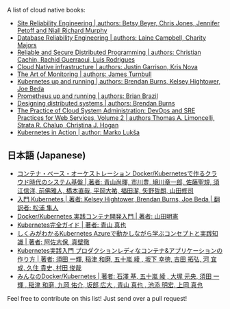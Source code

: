 A list of cloud native books:

* [Site Reliability Engineering | authors: Betsy Beyer, Chris Jones, Jennifer Petoff and Niall Richard Murphy](https://landing.google.com/sre/book.html)
* [Database Reliability Engineering | authors: Laine Campbell, Charity Majors](http://shop.oreilly.com/product/0636920039761.do)
* [Reliable and Secure Distributed Programming | authors:  Christian Cachin, Rachid Guerraoui, Luis Rodrigues](https://www.amazon.it/Introduction-Reliable-Secure-Distributed-Programming/dp/3642152597/ref=mt_hardcover?_encoding=UTF8&me=)
* [Cloud Native infrastructure | authors: Justin Garrison, Kris Nova](http://shop.oreilly.com/product/0636920075837.do)
* [The Art of Monitoring | authors: James Turnbull](https://artofmonitoring.com/)
* [Kubernetes up and running | authors: Brendan Burns, Kelsey Hightower, Joe Beda](http://shop.oreilly.com/product/0636920043874.do)
* [Prometheus up and running | authors: Brian Brazil](http://shop.oreilly.com/product/0636920147343.do)
* [Designing distributed systems | authors: Brendan Burns](http://shop.oreilly.com/product/0636920072768.do)
* [The Practice of Cloud System Administration: DevOps and SRE Practices for Web Services, Volume 2 | authors Thomas A. Limoncelli, Strata R. Chalup, Christina J. Hogan](https://www.amazon.com/Practice-Cloud-System-Administration-Practices/dp/032194318X)
* [Kubernetes in Action | author: Marko Lukša](https://www.manning.com/books/kubernetes-in-action)

## 日本語 (Japanese)

* [コンテナ・ベース・オーケストレーション Docker/Kubernetesで作るクラウド時代のシステム基盤 | 著者: 青山尚暉, 市川豊, 境川章一郎, 佐藤聖規, 須江信洋, 前佛雅人, 橋本直哉, 平岡大祐, 福田潔, 矢野哲朗, 山田修司](https://www.shoeisha.co.jp/book/detail/9784798155371)
* [入門 Kubernetes | 著者: Kelsey Hightower, Brendan Burns, Joe Beda | 翻訳者: 松浦 隼人](https://www.oreilly.co.jp/books/9784873118406/)
* [Docker/Kubernetes 実践コンテナ開発入門 | 著者: 山田明憲](https://gihyo.jp/book/2018/978-4-297-10033-9)
* [Kubernetes完全ガイド | 著者: ⻘⼭ 真也](https://book.impress.co.jp/books/1118101055)
* [しくみがわかるKubernetes Azureで動かしながら学ぶコンセプトと実践知識 | 著者: 阿佐志保, 真壁徹](https://www.shoeisha.co.jp/book/detail/9784798157849)
* [Kubernetes実践入門 プロダクションレディなコンテナ&アプリケーションの作り方 | 著者: 須田 一輝, 稲津 和磨, 五十嵐 綾 , 坂下 幸徳, 吉田 拓弘, 河 宜成, 久住 貴史, 村田 俊哉](https://gihyo.jp/book/2019/978-4-297-10438-2)
* [みんなのDocker/Kubernetes | 著者: 石澤 基, 五十嵐 綾 , 大塚 元央, 須田 一輝 , 稲津 和磨, 九岡 佑介, 坂部 広大 , 青山 真也 , 池添 明宏, 上岡 真也](https://gihyo.jp/book/2019/978-4-297-10461-0)

Feel free to contribute on this list! Just send over a pull request!
